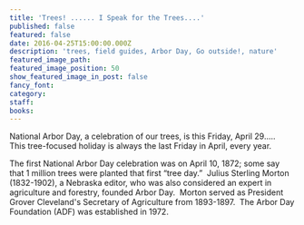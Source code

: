 ```yaml
---
title: 'Trees! ...... I Speak for the Trees....'
published: false
featured: false
date: 2016-04-25T15:00:00.000Z
description: 'trees, field guides, Arbor Day, Go outside!, nature'
featured_image_path:
featured_image_position: 50
show_featured_image_in_post: false
fancy_font:
category:
staff:
books:
---
```



National Arbor Day, a celebration of our trees, is this Friday, April 29…..&nbsp; This tree-focused holiday is always the last Friday in April, every year.

The first National Arbor Day celebration was on April 10, 1872; some say that 1 million trees were planted that first “tree day.”&nbsp; Julius Sterling Morton (1832-1902), a Nebraska editor, who was also considered an expert in agriculture and forestry, founded Arbor Day.&nbsp; Morton served as President Grover Cleveland's Secretary of Agriculture from 1893-1897.&nbsp; The Arbor Day Foundation (ADF) was established in 1972.
